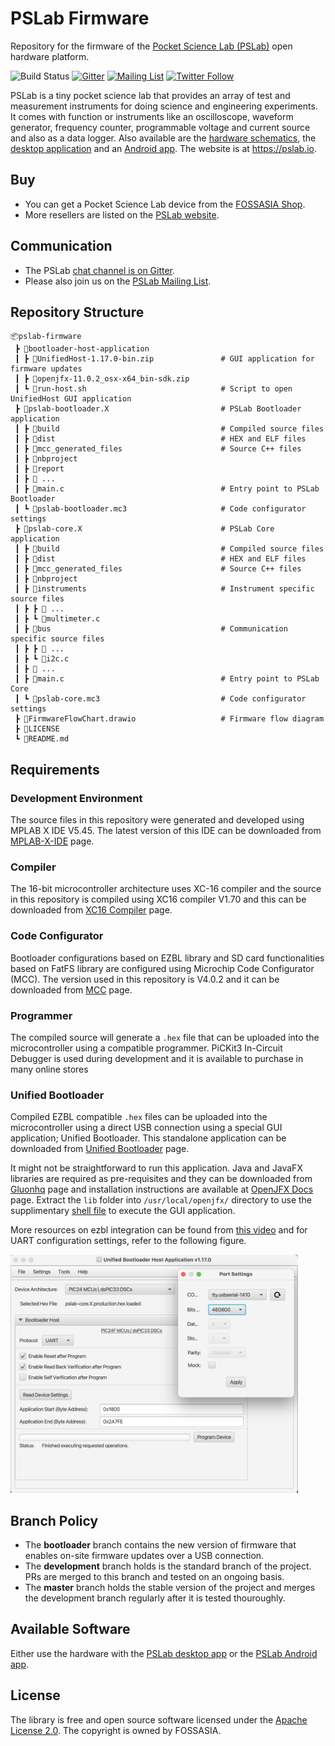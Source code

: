 # PSLab Firmware

Repository for the firmware of the [Pocket Science Lab (PSLab)](https://pslab.io) open hardware platform.

![Build Status](https://github.com/fossasia/pslab-firmware/actions/workflows/main-builder.yml/badge.svg)
[![Gitter](https://badges.gitter.im/fossasia/pslab.svg)](https://gitter.im/fossasia/pslab?utm_source=badge&utm_medium=badge&utm_campaign=pr-badge)
[![Mailing List](https://img.shields.io/badge/Mailing%20List-FOSSASIA-blue.svg)](https://groups.google.com/forum/#!forum/pslab-fossasia)
[![Twitter Follow](https://img.shields.io/twitter/follow/pslabio.svg?style=social&label=Follow&maxAge=2592000?style=flat-square)](https://twitter.com/pslabio)

PSLab is a tiny pocket science lab that provides an array of test and measurement instruments for doing science and engineering experiments. It comes with function or instruments like an oscilloscope, waveform generator, frequency counter, programmable voltage and current source and also as a data logger. Also available are the [hardware schematics](https://github.com/fossasia/pslab-hardware/), the [desktop application](https://github.com/fossasia/pslab-desktop) and an [Android app](https://github.com/fossasia/pslab-android). The website is at https://pslab.io.

## Buy

* You can get a Pocket Science Lab device from the [FOSSASIA Shop](https://fossasia.com).
* More resellers are listed on the [PSLab website](https://pslab.io/shop/).

## Communication

* The PSLab [chat channel is on Gitter](https://gitter.im/fossasia/pslab).
* Please also join us on the [PSLab Mailing List](https://groups.google.com/forum/#!forum/pslab-fossasia).

## Repository Structure
```
📦pslab-firmware
 ┣ 📂bootloader-host-application                
 ┃ ┣ 📜UnifiedHost-1.17.0-bin.zip               # GUI application for firmware updates
 ┃ ┣ 📜openjfx-11.0.2_osx-x64_bin-sdk.zip
 ┃ ┗ 📜run-host.sh                              # Script to open UnifiedHost GUI application
 ┣ 📂pslab-bootloader.X                         # PSLab Bootloader application
 ┃ ┣ 📂build                                    # Compiled source files
 ┃ ┣ 📂dist                                     # HEX and ELF files
 ┃ ┣ 📂mcc_generated_files                      # Source C++ files
 ┃ ┣ 📂nbproject
 ┃ ┣ 📂report
 ┃ ┣ 📜 ...
 ┃ ┣ 📜main.c                                   # Entry point to PSLab Bootloader
 ┃ ┗ 📜pslab-bootloader.mc3                     # Code configurator settings
 ┣ 📂pslab-core.X                               # PSLab Core application
 ┃ ┣ 📂build                                    # Compiled source files
 ┃ ┣ 📂dist                                     # HEX and ELF files
 ┃ ┣ 📂mcc_generated_files                      # Source C++ files
 ┃ ┣ 📂nbproject
 ┃ ┣ 📂instruments                              # Instrument specific source files
 ┃ ┣ ┣ 📜 ...
 ┃ ┣ ┗ 📜multimeter.c
 ┃ ┣ 📂bus                                      # Communication specific source files
 ┃ ┣ ┣ 📜 ...
 ┃ ┣ ┗ 📜i2c.c
 ┃ ┣ 📜 ...
 ┃ ┣ 📜main.c                                   # Entry point to PSLab Core
 ┃ ┗ 📜pslab-core.mc3                           # Code configurator settings
 ┣ 📜FirmwareFlowChart.drawio                   # Firmware flow diagram
 ┣ 📜LICENSE
 ┗ 📜README.md
```
## Requirements 

### Development Environment
The source files in this repository were generated and developed using MPLAB X IDE V5.45. The latest version of this IDE can be downloaded from [MPLAB-X-IDE](https://www.microchip.com/en-us/development-tools-tools-and-software/mplab-x-ide#tabs) page.

### Compiler
The 16-bit microcontroller architecture uses XC-16 compiler and the source in this repository is compiled using XC16 compiler V1.70 and this can be downloaded from [XC16 Compiler](https://www.microchip.com/en-us/development-tools-tools-and-software/mplab-xc-compilers#Downloads) page.

### Code Configurator
Bootloader configurations based on EZBL library and SD card functionalities based on FatFS library are configured using Microchip Code Configurator (MCC). The version used in this repository is V4.0.2 and it can be downloaded from [MCC](https://www.microchip.com/en-us/development-tools-tools-and-software/embedded-software-center/mplab-code-configurator#Downloads) page.

### Programmer
The compiled source will generate a `.hex` file that can be uploaded into the microcontroller using a compatible programmer. PiCKit3 In-Circuit Debugger is used during development and it is available to purchase in many online stores

### Unified Bootloader
Compiled EZBL compatible `.hex` files can be uploaded into the microcontroller using a direct USB connection using a special GUI application; Unified Bootloader. This standalone application can be downloaded from [Unified Bootloader](https://www.microchip.com/SWLibraryWeb/product.aspx?product=16-bit-Bootloader) page.

It might not be straightforward to run this application. Java and JavaFX libraries are required as pre-requisites and they can be downloaded from [Gluonhq](https://gluonhq.com/products/javafx/) page and installation instructions are available at [OpenJFX Docs](https://openjfx.io/openjfx-docs/#install-javafx) page. Extract the `lib` folder into `/usr/local/openjfx/` directory to use the supplimentary [shell file](bootloader-host-application/run-host.sh) to execute the GUI application.

More resources on ezbl integration can be found from [this video](https://www.youtube.com/watch?v=2LhW11LbNhY) and for UART configuration settings, refer to the following figure.

<img src="bootloader-host-application/ezbl-gui.png" width=460 alt="EZBL UART Settings" />

## Branch Policy

* The **bootloader** branch contains the new version of firmware that enables on-site firmware updates over a USB connection.
* The **development** branch holds is the standard branch of the project. PRs are merged to this branch and tested on an ongoing basis.
* The **master** branch holds the stable version of the project and merges the development branch regularly after it is tested thouroughly.

## Available Software

Either use the hardware with the [PSLab desktop app](https://github.com/fossasia/pslab-desktop) or the [PSLab Android app](https://github.com/fossasia/pslab-android).

## License

The library is free and open source software licensed under the [Apache License 2.0](LICENSE). The copyright is owned by FOSSASIA.

